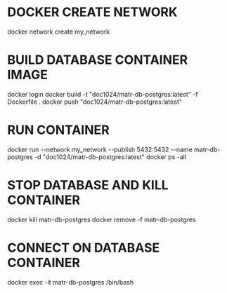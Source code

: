 # DOCKER CREATE NETWORK
docker network create my_network

# BUILD DATABASE CONTAINER IMAGE
docker login
docker build -t "doc1024/matr-db-postgres:latest" -f Dockerfile .
docker push "doc1024/matr-db-postgres:latest"

# RUN CONTAINER
docker run --network my_network --publish 5432:5432 --name matr-db-postgres -d "doc1024/matr-db-postgres:latest"
docker ps -all

# STOP DATABASE AND KILL CONTAINER
docker kill matr-db-postgres
docker remove -f matr-db-postgres

# CONNECT ON DATABASE CONTAINER
docker exec -it matr-db-postgres /bin/bash
<!-- psql -h 127.0.0.1 -U myuser -d mydb -p 5432
REM docker exec -it 372a0f0b6fae psql -U postgres -c "SELECT pg_reload_conf();"
-->
